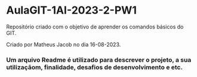# AulaGIT-1AI-2023-2-PW1
Repositório criado com o objetivo de aprender os comandos básicos do GIT.

Criado por Matheus Jacob no dia 16-08-2023.

<h3>Um arquivo Readme é utilizado para descrever o projeto, a sua utilizaçãom, finalidade, desafios de desenvolvimento e etc.</h3>
